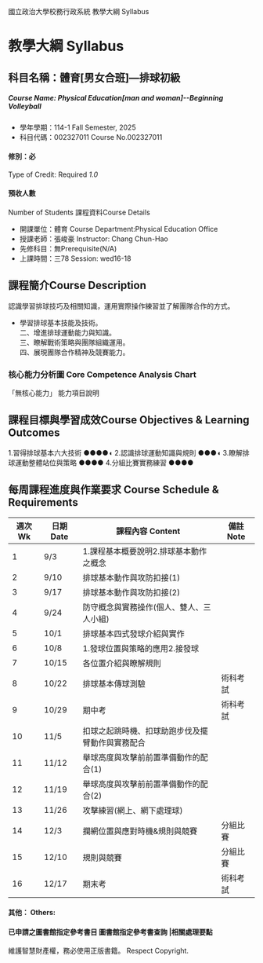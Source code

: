 國立政治大學校務行政系統 教學大綱 Syllabus
# 教學大綱 Syllabus
##  科目名稱：體育[男女合班]—排球初級 
#####  Course Name: Physical Education[man and woman]--Beginning Volleyball
  * 學年學期：114-1 Fall Semester, 2025 
  * 科目代碼：002327011 Course No.002327011
#### 修別：必
Type of Credit: Required 
_1.0_
#### 預收人數
Number of Students
課程資料Course Details
  * 開課單位：體育 Course Department:Physical Education Office 
  * 授課老師：張峻豪 Instructor: Chang Chun-Hao 
  * 先修科目：無Prerequisite(N/A)
  * 上課時間：三78 Session: wed16-18
##  課程簡介Course Description
認識學習排球技巧及相關知識，運用實際操作練習並了解團隊合作的方式。
  * 學習排球基本技能及技術。  
二、增進排球運動能力與知識。  
三、瞭解戰術策略與團隊組織運用。  
四、展現團隊合作精神及競賽能力。
###  核心能力分析圖 Core Competence Analysis Chart
「無核心能力」 
能力項目說明
##  課程目標與學習成效Course Objectives & Learning Outcomes 
1.習得排球基本六大技術 ●●●●◖
2.認識排球運動知識與規則 ●●●◖
3.瞭解排球運動整體站位與策略 ●●●●
4.分組比賽實務練習 ●●●●
##  每周課程進度與作業要求 Course Schedule & Requirements
週次 Wk |  日期 Date |  課程內容 Content |  備註 Note  
---|---|---|---  
1 |  9/3 |  1.課程基本概要說明2.排球基本動作之概念 |   
2 |  9/10 |  排球基本動作與攻防扣接(1) |   
3 |  9/17 |  排球基本動作與攻防扣接(2) |   
4 |  9/24 |  防守概念與實務操作(個人、雙人、三人小組) |   
5 |  10/1 |  排球基本四式發球介紹與實作 |   
6 |  10/8 |  1.發球位置與策略的應用2.接發球 |   
7 |  10/15 |  各位置介紹與瞭解規則 |   
8 |  10/22 |  排球基本傳球測驗 |  術科考試  
9 |  10/29 |  期中考 |  術科考試  
10 |  11/5 |  扣球之起跳時機、扣球助跑步伐及擺臂動作與實務配合 |   
11 |  11/12 |  舉球高度與攻擊前前置準備動作的配合(1) |   
12 |  11/19 |  舉球高度與攻擊前前置準備動作的配合(2) |   
13 |  11/26 |  攻擊練習(網上、網下處理球) |   
14 |  12/3 |  攔網位置與應對時機&規則與競賽 |  分組比賽  
15 |  12/10 |  規則與競賽 |  分組比賽  
16 |  12/17 |  期末考 |  術科考試  
####  其他： Others:
####  已申請之圖書館指定參考書目  圖書館指定參考書查詢 |相關處理要點
維護智慧財產權，務必使用正版書籍。 Respect Copyright.